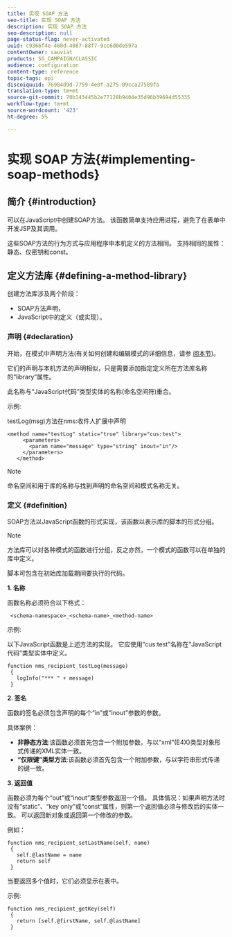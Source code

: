 ```yaml
---
title: 实现 SOAP 方法
seo-title: 实现 SOAP 方法
description: 实现 SOAP 方法
seo-description: null
page-status-flag: never-activated
uuid: c9366f4e-460d-4087-88f7-9cc6d0de597a
contentOwner: sauviat
products: SG_CAMPAIGN/CLASSIC
audience: configuration
content-type: reference
topic-tags: api
discoiquuid: 76984d9d-7759-4e0f-a275-09cca27589fa
translation-type: tm+mt
source-git-commit: 70b143445b2e77128b9404e35d96b39694d55335
workflow-type: tm+mt
source-wordcount: '423'
ht-degree: 5%

---
```



# 实现 SOAP 方法{#implementing-soap-methods}

## 简介 {#introduction}

可以在JavaScript中创建SOAP方法。 该函数简单支持应用进程，避免了在表单中开发JSP及其调用。

这些SOAP方法的行为方式与应用程序中本机定义的方法相同。 支持相同的属性：静态、仅密钥和const。

## 定义方法库 {#defining-a-method-library}

创建方法库涉及两个阶段：

* SOAP方法声明，
* JavaScript中的定义（或实现）。

### 声明 {#declaration}

开始，在模式中声明方法(有关如何创建和编辑模式的详细信息，请参 [阅本节](../../configuration/using/about-schema-edition.md))。

它们的声明与本机方法的声明相似，只是需要添加指定定义所在方法库名称的“library”属性。

此名称与“JavaScript代码”类型实体的名称(命名空间符)重合。

示例:

testLog(msg)方法在nms:收件人扩展中声明

```
<method name="testLog" static="true" library="cus:test">
     <parameters>
       <param name="message" type="string" inout="in"/>
     </parameters>
   </method>
```

>[!NOTE]
>
>命名空间和用于库的名称与找到声明的命名空间和模式名称无关。

### 定义 {#definition}

SOAP方法以JavaScript函数的形式实现，该函数以表示库的脚本的形式分组。

>[!NOTE]
>
>方法库可以对各种模式的函数进行分组，反之亦然，一个模式的函数可以在单独的库中定义。

脚本可包含在初始库加载期间要执行的代码。

**1. 名称**

函数名称必须符合以下格式：

```
 <schema-namespace>_<schema-name>_<method-name>
```

示例:

以下JavaScript函数是上述方法的实现。 它应使用“cus:test”名称在“JavaScript代码”类型实体中定义。

```
function nms_recipient_testLog(message)
 {
   logInfo("*** " + message)
 }
```

**2. 签名**

函数的签名必须包含声明的每个“in”或“inout”参数的参数。

具体案例：

* **非静态方法**:该函数必须首先包含一个附加参数，与以“xml”(E4X)类型对象形式传递的XML实体一致。
* **“仅限键”类型方法**:该函数必须首先包含一个附加参数，与以字符串形式传递的键一致。

**3. 返回值**

函数必须为每个“out”或“inout”类型参数返回一个值。 具体情况：如果声明方法时没有“static”、“key only”或“const”属性，则第一个返回值必须与修改后的实体一致。 可以返回新对象或返回第一个修改的参数。

例如：

```
function nms_recipient_setLastName(self, name)
 {
   self.@lastName = name
   return self
 }
```

当要返回多个值时，它们必须显示在表中。

示例:

```
function nms_recipient_getKey(self)
 {
   return [self.@firstName, self.@lastName]
 }
```

